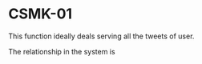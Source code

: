 # CSMK-01

This function ideally deals serving all the tweets of user. 

The relationship in the system is 